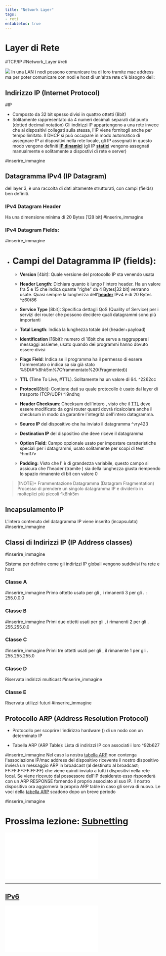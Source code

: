 ```yaml
---
title: "Network Layer"
tags:
- reti
entabletoc: true
---
```

# Layer di Rete
#TCP/IP #Network_Layer #reti 

![](Studio/It%20Support/Bits%20and%20Bytes%20of%20Networking/Modello%20TCP%20IP.md#^5bomxv)
In una LAN i nodi possono comunicare tra di loro tramite mac address ma per poter comunicare con nodi e host di un'altra rete c'è bisogno dell:
## Indirizzo IP (Internet Protocol)
#IP
- Composto da 32 bit spesso divisi in quattro ottetti (8bit)
- Solitamente rappresentato da 4 numeri decimali separati dal punto (dotted decimal notation)
Gli indirizzi IP appartengono a una rete invece che ai dispositivi collegati sulla stessa, l'IP viene fornitogli anche per tempo limitato. Il DHCP si può occupare in modo automatico di assegnare IP ai dispositivi nella rete locale, gli IP assegnati in questo modo vengono definiti <u>**IP dinamici**</u> (gli IP <u>**statici**</u> vengono assegnati manualmente e solitamente a dispostivi di rete e server)

#inserire_immagine 

## Datagramma IPv4 (IP Datagram)
[](Studio/It%20Support/Bits%20and%20Bytes%20of%20Networking/Data-Link%20Layer.md#Data%20Packet%20pacchetto%20dati%7CPacchetto%20Dati) del layer 3, è una raccolta di dati altamente strutturati, con campi (fields) ben definiti.

### IPv4 Datagram Header
Ha una dimensione minima di 20 Bytes [128 bit]
#inserire_immagine 
### IPv4 Datagram Fields:
#inserire_immagine 

- # Campi del Datagramma IP (fields):
	- **Version** [4bit]: Quale versione del protocollo IP sta venendo usata
	
	- **Header Length**: Dichiara quanto è lungo l'intero header. Ha un valore fra 5 e 15 che indica quante "righe" da 4 Bytes[32 bit] verranno usate. Quasi sempre la lunghezza dell'<u>**header**</u> IPv4 è di 20 Bytes
	 ^z60t86
	- **Service Type** [8bit]: Specifica dettagli QoS (Quality of Service) per i servizi dei router che possono decidere quali datagrammi sono più importanti
	
	- **Total Length**: Indica la lunghezza totale del [](Studio/It%20Support/Bits%20and%20Bytes%20of%20Networking/Network%20Layer.md#Datagramma%20IPv4%20IP%20Datagram%20%7CDatagramma%20IP) (header+payload)
	
	- **Identification** [16bit]: numero di 16bit che serve a raggruppare i messaggi assieme, usato quando dei programmi hanno dovuto essere divisi
	
	- **Flags Field**: Indica se il programma ha il permesso di essere frammentato o indica sa sia già stato [](Fragmented)%5D(#^k8hk5m%7Cframmentato%20(Fragmented))
	
	- **TTL** (Time To Live, #TTL)[](Studio/It%20Support/Bits%20and%20Bytes%20of%20Networking/Alcuni%20Dispositivi%20di%20Rete.md#Router%7CRouter). Solitamente ha un valore di 64.
	 ^2262cc
	- **Protocol**[8bit]: Contiene dati su quale protocollo è usato dal layer di trasporto (TCP/UDP) ^i9ndhq
	
	- **Header Checksum**: Checksum dell'intero [](Studio/It%20Support/Bits%20and%20Bytes%20of%20Networking/Network%20Layer.md#IPv4%20Datagram%20Header%20%7CDatagram%20header), visto che il [TTL](#%5E2262cc)  deve essere modificato da ogni router questi dovrà ricalcolare anche il checksum in modo da garantire l'integrità dell'intero datagramma.
	
	- **Source IP** [](Studio/It%20Support/Bits%20and%20Bytes%20of%20Networking/Network%20Layer.md#Indirizzo%20IP%20Internet%20Protocol%7Cl'indirizzo%20IP)  del dispositivo che ha inviato il datagramma ^vry423
	 
	- **Destination IP** [](Studio/It%20Support/Bits%20and%20Bytes%20of%20Networking/Network%20Layer.md#Indirizzo%20IP%20Internet%20Protocol%7Cl'indirizzo%20IP) del dispositivo che deve riceve il datagramma
	
	- **Option Field:** Campo opzionale usato per impostare caratteristiche speciali per i datagrammi, usato  solitamente per scopi di test ^hnn17v
	
	- **Padding:** Visto che l'[](Studio/It%20Support/Bits%20and%20Bytes%20of%20Networking/Network%20Layer.md#^hnn17v%7Coption%20field) è di grandezza variabile, questo campo si assicura che l'header (tramite [](Studio/It%20Support/Bits%20and%20Bytes%20of%20Networking/Network%20Layer.md#^z60t86%7Cheader%20length)) sia della lunghezza giusta riempendo lo spazio rimanente di bit con valore 0

>[!NOTE]+ Frammentazione Datagramma (Datagram Fragmentation)
>Processo di prendere un singolo datagramma IP e dividerlo in molteplici più piccoli  ^k8hk5m

## Incapsulamento IP
L'intero contenuto del datagramma IP viene inserito (incapsulato) [](Studio/It%20Support/Bits%20and%20Bytes%20of%20Networking/Data-Link%20Layer.md#^q8571z%7Ccome%20payload%20di%20un%20frame%20ethernet%20) 
#inserire_immagine 

## Classi di Indirizzi IP (IP Address classes)
#inserire_immagine 

Sistema per definire come gli indirizzi IP  globali vengono suddivisi fra rete e host

### Classe A
#inserire_immagine 
Primo ottetto usato per gli [](Studio/It%20Support/Bits%20and%20Bytes%20of%20Networking/Subnetting.md#^xc3loc%7CID%20di%20Rete), i rimanenti 3 per gli [](Studio/It%20Support/Bits%20and%20Bytes%20of%20Networking/Subnetting.md#^2g7zhu%7CID%20HOST).
[](Studio/It%20Support/Bits%20and%20Bytes%20of%20Networking/Subnetting.md#Subnet%20Mask%7CSubnet%20Mask): 255.0.0.0
### Classe B
#inserire_immagine 
Primi due ottetti usati per gli [](Studio/It%20Support/Bits%20and%20Bytes%20of%20Networking/Subnetting.md#^xc3loc%7CID%20di%20Rete), i rimanenti 2 per gli [](Studio/It%20Support/Bits%20and%20Bytes%20of%20Networking/Subnetting.md#^2g7zhu%7CID%20HOST).
255.255.0.0
### Classe C
#inserire_immagine 
Primi tre ottetti usati per gli [](Studio/It%20Support/Bits%20and%20Bytes%20of%20Networking/Subnetting.md#^xc3loc%7CID%20di%20Rete), il rimanente 1 per gli [](Studio/It%20Support/Bits%20and%20Bytes%20of%20Networking/Subnetting.md#^2g7zhu%7CID%20HOST).
255.255.255.0
### Classe D
Riservata indirizzi multicast
#inserire_immagine 
### Classe E
Riservata utilizzi futuri
#inserire_immagine 

## Protocollo ARP (Address Resolution Protocol)
- Protocollo per scoprire l'indirizzo hardware ([](Studio/It%20Support/Bits%20and%20Bytes%20of%20Networking/Data-Link%20Layer.md#Mac%20Address%20Media%20Access%20Control%20address%7CMAC%20Address)) di un nodo con un determinato IP

- Tabella ARP (ARP Table): Lista di indirizzi IP con associati i loro [](Studio/It%20Support/Bits%20and%20Bytes%20of%20Networking/Data-Link%20Layer.md#Mac%20Address%20Media%20Access%20Control%20address%7CMAC%20Address)  ^92b627

#inserire_immagine 
Nel caso la nostra [tabella ARP](#%5E92b627) non contenga l'associazione IP/mac address del dispositivo ricevente il nostro dispositivo invierà un messaggio ARP in broadcast (al [](Studio/It%20Support/Bits%20and%20Bytes%20of%20Networking/Data-Link%20Layer.md#Mac%20Address%20Media%20Access%20Control%20address%7CMAC%20Address) destinato al broadcast; FF:FF:FF:FF:FF:FF) che viene quindi inviato a tutti i dispositivi nella rete local. Se viene ricevuto dal possessore dell'IP desiderato esso risponderà con un ARP RESPONSE fornendo il proprio [](Studio/It%20Support/Bits%20and%20Bytes%20of%20Networking/Data-Link%20Layer.md#Mac%20Address%20Media%20Access%20Control%20address%7CMAC%20Address) associato al suo IP. Il nostro dispositivo ora aggiornerà la propria ARP table in caso gli serva di nuovo.
Le voci della [tabella ARP](#%5E92b627) scadono dopo un breve periodo 

#inserire_immagine 

# Prossima lezione: [Subnetting](Studio/It%20Support/Bits%20and%20Bytes%20of%20Networking/Subnetting.md)
![Subnetting](Studio/It%20Support/Bits%20and%20Bytes%20of%20Networking/Subnetting.md)

---

## [IPv6](Studio/It%20Support/Bits%20and%20Bytes%20of%20Networking/IPv6.md)
![IPv6](Studio/It%20Support/Bits%20and%20Bytes%20of%20Networking/IPv6.md)
